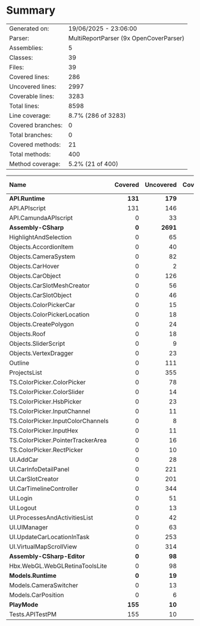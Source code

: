 ﻿# Summary
|||
|:---|:---|
| Generated on: | 19/06/2025 - 23:06:00 |
| Parser: | MultiReportParser (9x OpenCoverParser) |
| Assemblies: | 5 |
| Classes: | 39 |
| Files: | 39 |
| Covered lines: | 286 |
| Uncovered lines: | 2997 |
| Coverable lines: | 3283 |
| Total lines: | 8598 |
| Line coverage: | 8.7% (286 of 3283) |
| Covered branches: | 0 |
| Total branches: | 0 |
| Covered methods: | 21 |
| Total methods: | 400 |
| Method coverage: | 5.2% (21 of 400) |

|**Name**|**Covered**|**Uncovered**|**Coverable**|**Total**|**Line coverage**|**Covered**|**Total**|**Branch coverage**|**Covered**|**Total**|**Method coverage**|
|:---|---:|---:|---:|---:|---:|---:|---:|---:|---:|---:|---:|
|**API.Runtime**|**131**|**179**|**310**|**1030**|**42.2%**|**0**|**0**|****|**9**|**21**|**42.8%**|
|API.APIscript|131|146|277|932|47.2%|0|0||9|17|52.9%|
|API.CamundaAPIscript|0|33|33|98|0%|0|0||0|4|0%|
|**Assembly-CSharp**|**0**|**2691**|**2691**|**6466**|**0%**|**0**|**0**|****|**0**|**353**|**0%**|
|HighlightAndSelection|0|65|65|167|0%|0|0||0|9|0%|
|Objects.AccordionItem|0|40|40|97|0%|0|0||0|5|0%|
|Objects.CameraSystem|0|82|82|179|0%|0|0||0|13|0%|
|Objects.CarHover|0|2|2|21|0%|0|0||0|1|0%|
|Objects.CarObject|0|126|126|341|0%|0|0||0|14|0%|
|Objects.CarSlotMeshCreator|0|56|56|171|0%|0|0||0|5|0%|
|Objects.CarSlotObject|0|46|46|139|0%|0|0||0|11|0%|
|Objects.ColorPickerCar|0|15|15|54|0%|0|0||0|5|0%|
|Objects.ColorPickerLocation|0|18|18|58|0%|0|0||0|6|0%|
|Objects.CreatePolygon|0|24|24|74|0%|0|0||0|5|0%|
|Objects.Roof|0|18|18|65|0%|0|0||0|6|0%|
|Objects.SliderScript|0|9|9|35|0%|0|0||0|1|0%|
|Objects.VertexDragger|0|23|23|73|0%|0|0||0|5|0%|
|Outline|0|111|111|309|0%|0|0||0|19|0%|
|ProjectsList|0|355|355|731|0%|0|0||0|29|0%|
|TS.ColorPicker.ColorPicker|0|78|78|195|0%|0|0||0|21|0%|
|TS.ColorPicker.ColorSlider|0|14|14|58|0%|0|0||0|6|0%|
|TS.ColorPicker.HsbPicker|0|23|23|73|0%|0|0||0|10|0%|
|TS.ColorPicker.InputChannel|0|11|11|49|0%|0|0||0|8|0%|
|TS.ColorPicker.InputColorChannels|0|8|8|41|0%|0|0||0|3|0%|
|TS.ColorPicker.InputHex|0|11|11|50|0%|0|0||0|6|0%|
|TS.ColorPicker.PointerTrackerArea|0|16|16|64|0%|0|0||0|6|0%|
|TS.ColorPicker.RectPicker|0|10|10|46|0%|0|0||0|6|0%|
|UI.AddCar|0|28|28|73|0%|0|0||0|3|0%|
|UI.CarInfoDetailPanel|0|221|221|513|0%|0|0||0|19|0%|
|UI.CarSlotCreator|0|201|201|404|0%|0|0||0|19|0%|
|UI.CarTimelineController|0|344|344|748|0%|0|0||0|26|0%|
|UI.Login|0|51|51|146|0%|0|0||0|9|0%|
|UI.Logout|0|13|13|46|0%|0|0||0|4|0%|
|UI.ProcessesAndActivitiesList|0|42|42|110|0%|0|0||0|9|0%|
|UI.UIManager|0|63|63|153|0%|0|0||0|12|0%|
|UI.UpdateCarLocationInTask|0|253|253|523|0%|0|0||0|22|0%|
|UI.VirtualMapScrollView|0|314|314|660|0%|0|0||0|30|0%|
|**Assembly-CSharp-Editor**|**0**|**98**|**98**|**710**|**0%**|**0**|**0**|****|**0**|**7**|**0%**|
|Hbx.WebGL.WebGLRetinaToolsLite|0|98|98|710|0%|0|0||0|7|0%|
|**Models.Runtime**|**0**|**19**|**19**|**68**|**0%**|**0**|**0**|****|**0**|**6**|**0%**|
|Models.CameraSwitcher|0|13|13|44|0%|0|0||0|5|0%|
|Models.CarPosition|0|6|6|24|0%|0|0||0|1|0%|
|**PlayMode**|**155**|**10**|**165**|**324**|**93.9%**|**0**|**0**|****|**12**|**13**|**92.3%**|
|Tests.APITestPM|155|10|165|324|93.9%|0|0||12|13|92.3%|
